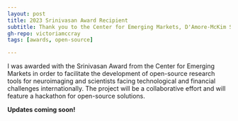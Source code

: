 ```yaml
---
layout: post
title: 2023 Srinivasan Award Recipient
subtitle: Thank you to the Center for Emerging Markets, D'Amore-McKim School of Business at Northeastern University!
gh-repo: victoriamccray
tags: [awards, open-source]

---
```


I was awarded with the Srinivasan Award from the Center for Emerging Markets in order to facilitate the development of open-source research tools for neuroimaging and scientists facing technological and financial challenges internationally. The project will be a collaborative effort and will feature a hackathon for open-source solutions.

**Updates coming soon!**

